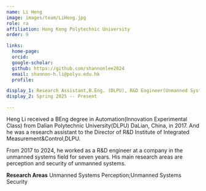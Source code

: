 ```yaml
---
name: Li Heng
image: images/team/LiHeng.jpg
role: ra
affiliation: Hong Kong Polytechnic University
order: 9

links:
  home-page: 
  orcid: 
  google-scholar: 
  github: https://github.com/shannonlee2024
  email: shannon-h.li@polyu.edu.hk
  profile: 

display_1: Research Assistant,B.Eng. (DLPU), R&D Engineer(Unmanned Systems Field, Shenzhen ,China)
display_2: Spring 2025 -- Present

---
```


<!--  Add a short self introduction here -->
<!-- Like Research Areas -->

Heng Li received a BEng degree in Automation(Innovation Experimental Class) from Dalian Polytechnic University(DLPU) DaLian, China, in 2017. And he was a research assistant to the Director of R&D Institute of Integrated Measurement&Control,DLPU.

From 2017 to 2024,  he worked  as a R&D engineer at a company in the unmanned systems field for seven years. His main research areas are perception and security of unmanned systems.


**Research Areas**
Unmanned Systems Perception;Unmanned Systems Security
